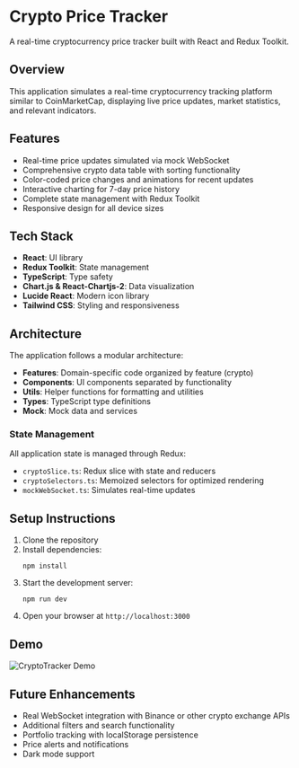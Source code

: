 # Crypto Price Tracker

A real-time cryptocurrency price tracker built with React and Redux Toolkit.

## Overview

This application simulates a real-time cryptocurrency tracking platform similar to CoinMarketCap, displaying live price updates, market statistics, and relevant indicators.

## Features

- Real-time price updates simulated via mock WebSocket
- Comprehensive crypto data table with sorting functionality
- Color-coded price changes and animations for recent updates
- Interactive charting for 7-day price history
- Complete state management with Redux Toolkit
- Responsive design for all device sizes

## Tech Stack

- **React**: UI library
- **Redux Toolkit**: State management
- **TypeScript**: Type safety
- **Chart.js & React-Chartjs-2**: Data visualization
- **Lucide React**: Modern icon library
- **Tailwind CSS**: Styling and responsiveness

## Architecture

The application follows a modular architecture:

- **Features**: Domain-specific code organized by feature (crypto)
- **Components**: UI components separated by functionality
- **Utils**: Helper functions for formatting and utilities
- **Types**: TypeScript type definitions
- **Mock**: Mock data and services

### State Management

All application state is managed through Redux:
- `cryptoSlice.ts`: Redux slice with state and reducers
- `cryptoSelectors.ts`: Memoized selectors for optimized rendering
- `mockWebSocket.ts`: Simulates real-time updates

## Setup Instructions

1. Clone the repository
2. Install dependencies:
   ```
   npm install
   ```
3. Start the development server:
   ```
   npm run dev
   ```
4. Open your browser at `http://localhost:3000`

## Demo

![CryptoTracker Demo](./demo.gif)

## Future Enhancements

- Real WebSocket integration with Binance or other crypto exchange APIs
- Additional filters and search functionality
- Portfolio tracking with localStorage persistence
- Price alerts and notifications
- Dark mode support
